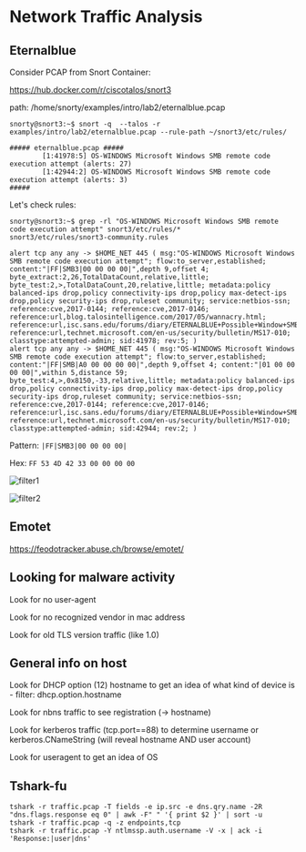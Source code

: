 # Network Traffic Analysis

## Eternalblue

Consider PCAP from Snort Container:

https://hub.docker.com/r/ciscotalos/snort3

path: /home/snorty/examples/intro/lab2/eternalblue.pcap

```
snorty@snort3:~$ snort -q  --talos -r examples/intro/lab2/eternalblue.pcap --rule-path ~/snort3/etc/rules/

##### eternalblue.pcap #####
        [1:41978:5] OS-WINDOWS Microsoft Windows SMB remote code execution attempt (alerts: 27)
        [1:42944:2] OS-WINDOWS Microsoft Windows SMB remote code execution attempt (alerts: 3)
#####
```

Let's check rules:

```
snorty@snort3:~$ grep -rl "OS-WINDOWS Microsoft Windows SMB remote code execution attempt" snort3/etc/rules/*
snort3/etc/rules/snort3-community.rules
```

```
alert tcp any any -> $HOME_NET 445 ( msg:"OS-WINDOWS Microsoft Windows SMB remote code execution attempt"; flow:to_server,established; content:"|FF|SMB3|00 00 00 00|",depth 9,offset 4; byte_extract:2,26,TotalDataCount,relative,little; byte_test:2,>,TotalDataCount,20,relative,little; metadata:policy balanced-ips drop,policy connectivity-ips drop,policy max-detect-ips drop,policy security-ips drop,ruleset community; service:netbios-ssn; reference:cve,2017-0144; reference:cve,2017-0146; reference:url,blog.talosintelligence.com/2017/05/wannacry.html; reference:url,isc.sans.edu/forums/diary/ETERNALBLUE+Possible+Window+SMB+Buffer+Overflow+0Day/22304/; reference:url,technet.microsoft.com/en-us/security/bulletin/MS17-010; classtype:attempted-admin; sid:41978; rev:5; )
alert tcp any any -> $HOME_NET 445 ( msg:"OS-WINDOWS Microsoft Windows SMB remote code execution attempt"; flow:to_server,established; content:"|FF|SMB|A0 00 00 00 00|",depth 9,offset 4; content:"|01 00 00 00 00|",within 5,distance 59; byte_test:4,>,0x8150,-33,relative,little; metadata:policy balanced-ips drop,policy connectivity-ips drop,policy max-detect-ips drop,policy security-ips drop,ruleset community; service:netbios-ssn; reference:cve,2017-0144; reference:cve,2017-0146; reference:url,isc.sans.edu/forums/diary/ETERNALBLUE+Possible+Window+SMB+Buffer+Overflow+0Day/22304/; reference:url,technet.microsoft.com/en-us/security/bulletin/MS17-010; classtype:attempted-admin; sid:42944; rev:2; )
```

Pattern: `|FF|SMB3|00 00 00 00|`

Hex: `FF 53 4D 42 33 00 00 00 00`

![filter1](https://user-images.githubusercontent.com/42389836/163867724-1604691d-4bff-46b8-a6df-f76241ee814a.JPG)


![filter2](https://user-images.githubusercontent.com/42389836/163867765-529c8bf4-6a7e-4bca-86ea-598cb189d7b0.JPG)

## Emotet

https://feodotracker.abuse.ch/browse/emotet/

## Looking for malware activity

Look for no user-agent

Look for no recognized vendor in mac address

Look for old TLS version traffic (like 1.0)

## General info on host

Look for DHCP option (12) hostname to get an idea of what kind of device is - filter: dhcp.option.hostname

Look for nbns traffic to see registration (-> hostname)

Look for kerberos traffic (tcp.port==88) to determine username or kerberos.CNameString (will reveal hostname AND user account)

Look for useragent to get an idea of OS

## Tshark-fu

```
tshark -r traffic.pcap -T fields -e ip.src -e dns.qry.name -2R "dns.flags.response eq 0" | awk -F" " '{ print $2 }' | sort -u
tshark -r traffic.pcap -q -z endpoints,tcp
tshark -r traffic.pcap -Y ntlmssp.auth.username -V -x | ack -i 'Response:|user|dns'
```


